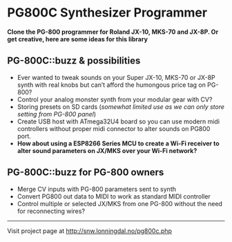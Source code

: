 # PG800C Synthesizer Programmer 
**Clone the PG-800 programmer for Roland JX-10, MKS-70 and JX-8P. 
Or get creative, here are some ideas for this library**

PG-800C::buzz & possibilities
-----------------------------

 - Ever wanted to tweak sounds on your Super JX-10, MKS-70 or JX-8P synth with real knobs but can’t afford the humongous price tag on PG-800?
 - Control your analog monster synth from your modular gear with CV?
 - Storing presets on SD cards (*somewhat limited use as we can only store setting from PG-800 panel*)
 - Create USB host with ATmega32U4 board so you can use modern midi controllers without proper midi connector to alter sounds on PG800 port.
 - **How about using a ESP8266 Series MCU to create a Wi-Fi receiver to alter sound parameters on JX/MKS over your Wi-Fi network?**

PG-800C::buzz for PG-800 owners
-------------------------------

 - Merge CV inputs with PG-800 parameters sent to synth
 - Convert PG800 out data to MIDI to work as standard MIDI controller
 - Control multiple or selected JX/MKS from one PG-800 without the need for reconnecting wires?
 
----------

Visit project page at http://snw.lonningdal.no/pg800c.php
